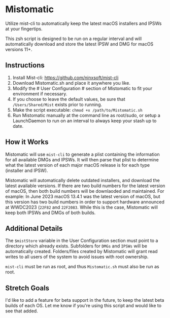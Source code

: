 # Mistomatic
Utilize mist-cli to automatically keep the latest macOS installers and IPSWs at your fingertips.

This zsh script is designed to be run on a regular interval and will automatically download and store the latest IPSW and DMG for macOS versions 11+.

## Instructions
1. Install Mist-cli: https://github.com/ninxsoft/mist-cli
2. Download Mistomatic.sh and place it anywhere you like.
3. Modify the # User Configuration # section of Mistomatic to fit your environment if necessary.
  4. If you choose to leave the default values, be sure that `/Users/Shared/Mist` exists prior to running.
5. Make the script executable: `chmod +x /path/to/Mistomatic.sh`
6. Run Mistomatic manually at the command line as root/sudo, or setup a LaunchDaemon to run on an interval to always keep your stash up to date.

## How it Works
Mistomatic will use `mist-cli` to generate a plist containing the information for all available DMGs and IPSWs. It will then parse that plist to determine what the latest version of each major macOS release is for each type (installer and IPSW).

Mistomatic will automatically delete outdated installers, and download the latest available versions. If there are two build numbers for the latest version of macOS, then both build numbers will be downlaoded and maintained. For example: In June 2023 macOS 13.4.1 was the latest version of macOS, but this version has two build numbers in order to support hardware announced at WWDC2023 (`22F82` and `22F2083`. While this is the case, Mistomatic will keep both IPSWs and DMGs of both builds.

## Additional Details
The `$mistStore` variable in the User Configuration section must point to a directory which already exists. Subfolders for `DMGs` and `IPSWs` will be automatically created. Folders/files created by Mistomatic will grant read writes to all users of the system to avoid issues with root ownership.

`mist-cli` must be run as root, and thus `Mistomatic.sh` must also be run as root.

## Stretch Goals
I'd like to add a feature for beta support in the future, to keep the latest beta builds of each OS. Let me know if you're using this script and would like to see that added.

